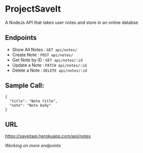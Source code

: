 # ProjectSaveIt
A NodeJs API that takes user notes and store in an online databse

## Endpoints 

* Show All Notes : `GET api/notes/`
* Create Note : `POST api/notes/`
* Get Note by ID : `GET api/notes/:id`
* Update a Note : `PATCH api/notes/:id`
* Delete a Note : `DELETE api/notes/:id`

## Sample Call:
```
{
  "title": "Note title",
  "note": "Note body"
}
```

## URL
https://saveitapi.herokuapp.com/api/notes

*Working on more endpoints*

